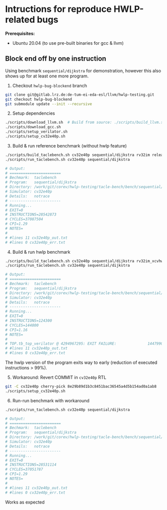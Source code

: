 # Intructions for reproduce HWLP-related bugs

**Prerequisites:**
- Ubuntu 20.04 (to use pre-built binaries for gcc & llvm)

## Block end off by one instruction

Using benchmark `sequential/dijkstra` for demonstration, however this also shows up for at least one more program.

1. Checkout `hwlp-bug-blockend` branch

```bash
git clone git@gitlab.lrz.de:de-tum-ei-eda-esl/llvm/hwlp-testing.git
git checkout hwlp-bug-blockend
git submodule update --init --recursive
```

2. Setup dependencies

```bash
./scripts/download_llvm.sh  # Build from source: ./scripts/build_llvm.sh
./scripts/download_gcc.sh
./scripts/setup_verilator.sh
./scripts/setup_cv32e40p.sh
```

3. Build & run reference benchmark (without hwlp feature)

```bash
./scripts/build_taclebench.sh cv32e40p sequential/dijkstra rv32im release
./scripts/run_taclebench.sh cv32e40p sequential/dijkstra

# Output:
# =======================
# Bechmark:  taclebench
# Program:   sequential/dijkstra
# Directory: /work/git/corev/hwlp-testing/tacle-bench/bench/sequential/dijkstra
# Simulator: cv32e40p
# Details:   notrace
# -----------------------
# Running...
# EXIT=0
# INSTRUCTIONS=28542873
# CYCLES=37087504
# CPI=1.29
# NOTES=
#
# #lines 11 cv32e40p_out.txt
# #lines 0 cv32e40p_err.txt
```

4. Build & run hwlp benchmark

```bash
./scripts/build_taclebench.sh cv32e40p sequential/dijkstra rv32im_xcvhwlp release
./scripts/run_taclebench.sh cv32e40p sequential/dijkstra

# Output:
# =======================
# Bechmark:  taclebench
# Program:   sequential/dijkstra
# Directory: /work/git/corev/hwlp-testing/tacle-bench/bench/sequential/dijkstra
# Simulator: cv32e40p
# Details:   notrace
# -----------------------
# Running...
# EXIT=0
# INSTRUCTIONS=124300
# CYCLES=144800
# CPI=1.16
# NOTES=
#
# TOP.tb_top_verilator @ 4294967295: EXIT FAILURE:              1447990
# #lines 11 cv32e40p_out.txt
# #lines 0 cv32e40p_err.txt
```

The hwlp version of the program exits way to early (reduction of executed instructions > 99%).

5. Workaround: Revert COMMIT in `cv32e40p` RTL

```bash
git -C cv32e40p cherry-pick 8e29b89d1b3c8451bac36545a4d5b154ad0a1ab8
./scripts/setup_cv32e40p.sh
```

6. Run-run benchmark with workaround

```bash
./scripts/run_taclebench.sh cv32e40p sequential/dijkstra

# Output:
# =======================
# Bechmark:  taclebench
# Program:   sequential/dijkstra
# Directory: /work/git/corev/hwlp-testing/tacle-bench/bench/sequential/dijkstra
# Simulator: cv32e40p
# Details:   notrace
# -----------------------
# Running...
# EXIT=0
# INSTRUCTIONS=28531114
# CYCLES=37051787
# CPI=1.29
# NOTES=
#
# #lines 11 cv32e40p_out.txt
# #lines 0 cv32e40p_err.txt
```

Works as expected
